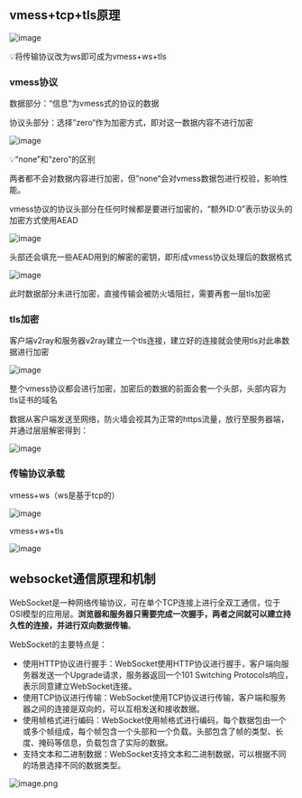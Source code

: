 ## vmess+tcp+tls原理

![image](https://github.com/user-attachments/assets/3e9def8b-f723-4d4c-baf5-2389d31c4c4a)



<aside>
💡将传输协议改为ws即可成为vmess+ws+tls

</aside>

### vmess协议

数据部分：“信息”为vmess式的协议的数据

协议头部分：选择”zero“作为加密方式，即对这一数据内容不进行加密

![image](https://github.com/user-attachments/assets/b7591d4a-f40f-4574-b1f9-35ce9ee48098)

<aside>
💡“none”和“zero”的区别

两者都不会对数据内容进行加密，但”none“会对vmess数据包进行校验，影响性能。

</aside>

vmess协议的协议头部分在任何时候都是要进行加密的，“额外ID:0”表示协议头的加密方式使用AEAD

![image](https://github.com/user-attachments/assets/b4eec94b-4bdb-4ad5-a085-d70f4f957547)

头部还会填充一些AEAD用到的解密的密钥，即形成vmess协议处理后的数据格式

![image](https://github.com/user-attachments/assets/c3e7909b-cefd-4baf-a24d-22ed5debd99c)

此时数据部分未进行加密，直接传输会被防火墙阻拦，需要再套一层tls加密

### tls加密

客户端v2ray和服务器v2ray建立一个tls连接，建立好的连接就会使用tls对此串数据进行加密

![image](https://github.com/user-attachments/assets/2898be1a-b0ed-4d7f-bd6f-9ba9c648f36e)

整个vmess协议都会进行加密，加密后的数据的前面会套一个头部，头部内容为tls证书的域名

数据从客户端发送至网络，防火墙会视其为正常的https流量，放行至服务器端，并通过层层解密得到：

![image](https://github.com/user-attachments/assets/587b8fd8-5441-4539-81f1-3d6c8ab5ddae)

### 传输协议承载

vmess+ws（ws是基于tcp的）

![image](https://github.com/user-attachments/assets/3cd7bda6-2034-4e76-9a4b-80b9ce428e01)

vmess+ws+tls

![image](https://github.com/user-attachments/assets/09633d15-43b8-4660-bc0c-81f9394dc271)

## websocket通信原理和机制

WebSocket是一种网络传输协议，可在单个TCP连接上进行全双工通信，位于OSI模型的应用层。**浏览器和服务器只需要完成一次握手，两者之间就可以建立持久性的连接，并进行双向数据传输**。

WebSocket的主要特点是：
- 使用HTTP协议进行握手：WebSocket使用HTTP协议进行握手，客户端向服务器发送一个Upgrade请求，服务器返回一个101 Switching Protocols响应，表示同意建立WebSocket连接。
- 使用TCP协议进行传输：WebSocket使用TCP协议进行传输，客户端和服务器之间的连接是双向的，可以互相发送和接收数据。
- 使用帧格式进行编码：WebSocket使用帧格式进行编码，每个数据包由一个或多个帧组成，每个帧包含一个头部和一个负载。头部包含了帧的类型、长度、掩码等信息，负载包含了实际的数据。
- 支持文本和二进制数据：WebSocket支持文本和二进制数据，可以根据不同的场景选择不同的数据类型。

![image.png](attachment:37ff9147-58f4-4ebf-b11c-17c7bf1a9d4a:image.png)
